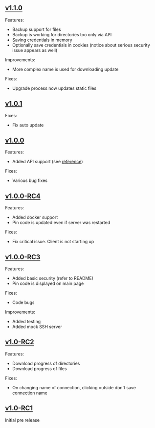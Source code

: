 ## [v1.1.0](#v110)
Features:
* Backup support for files
* Backup is working for directories too only via API
* Saving credentials in memory
* Optionally save credentials in cookies (notice about serious security issue appears as well)

Improvements:
* More complex name is used for downloading update

Fixes:
* Upgrade process now updates static files

## [v1.0.1](#v101)
Fixes:
* Fix auto update

## [v1.0.0](#v100)
Features:
* Added API support (see [reference](https://github.com/anikitenko/mini-sftp-client/blob/master/API_REFERENCE.md))

Fixes:
* Various bug fixes

## [v1.0.0-RC4](#v100-rc4)
Features:
* Added docker support
* Pin code is updated even if server was restarted

Fixes:
* Fix critical issue. Client is not starting up

## [v1.0.0-RC3](#v100-rc3)
Features:
* Added basic security (refer to README)
* Pin code is displayed on main page

Fixes:
* Code bugs

Improvements:
* Added testing
* Added mock SSH server

## [v1.0-RC2](#v10-rc2)
Features:
* Download progress of directories
* Download progress of files

Fixes:
* On changing name of connection, clicking outside don't save connection name

## [v1.0-RC1](#v10-rc1)
Initial pre release
